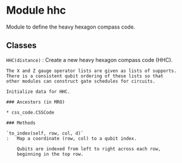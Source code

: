 Module hhc
==========
Module to define the heavy hexagon compass code.

Classes
-------

`HHC(distance)`
:   Create a new heavy hexagon compass code (HHC).
    
    The X and Z gauge operator lists are given as lists of supports.
    There is a consistent qubit ordering of these lists so that
    other modules can construct gate schedules for circuits.
    
    Initialize data for HHC.

    ### Ancestors (in MRO)

    * css_code.CSSCode

    ### Methods

    `to_index(self, row, col, d)`
    :   Map a coordinate (row, col) to a qubit index.
        
        Qubits are indexed from left to right across each row,
        beginning in the top row.